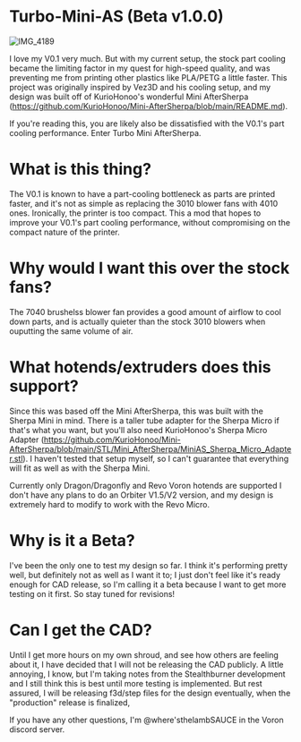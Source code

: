 # Turbo-Mini-AS (Beta v1.0.0)
![IMG_4189](https://user-images.githubusercontent.com/93737816/165895620-29b7efa9-3de0-40d0-9382-efdba18dc3aa.JPG)

  I love my V0.1 very much. But with my current setup, the stock part cooling became the limiting factor in my quest for high-speed quality, and was preventing me from printing other plastics like PLA/PETG a little faster. This project was originally inspired by Vez3D and his cooling setup, and my design was built off of KurioHonoo's wonderful Mini AfterSherpa (https://github.com/KurioHonoo/Mini-AfterSherpa/blob/main/README.md).

  If you're reading this, you are likely also be dissatisfied with the V0.1's part cooling performance. Enter Turbo Mini AfterSherpa.


# What is this thing?
  The V0.1 is known to have a part-cooling bottleneck as parts are printed faster, and it's not as simple as replacing the 3010 blower fans with 4010 ones. Ironically, the printer is too compact. This a mod that hopes to improve your V0.1's part cooling performance, without compromising on the compact nature of the printer.

# Why would I want this over the stock fans?
   The 7040 brushelss blower fan provides a good amount of airflow to cool down parts, and is actually quieter than the stock 3010 blowers when ouputting the same volume of air.

# What hotends/extruders does this support?
  Since this was based off the Mini AfterSherpa, this was built with the Sherpa Mini in mind. There is a taller tube adapter for the Sherpa Micro if that's what you want, but you'll also need KurioHonoo's Sherpa Micro Adapter (https://github.com/KurioHonoo/Mini-AfterSherpa/blob/main/STL/Mini_AfterSherpa/MiniAS_Sherpa_Micro_Adapter.stl). I haven't tested that setup myself, so I can't guarantee that everything will fit as well as with the Sherpa Mini. 
 
Currently only Dragon/Dragonfly and Revo Voron hotends are supported I don't have any plans to do an Orbiter V1.5/V2 version, and my design is extremely hard to modify to work with the Revo Micro.

# Why is it a Beta?
  I've been the only one to test my design so far. I think it's performing pretty well, but definitely not as well as I want it to; I just don't feel like it's ready enough for CAD release, so I'm calling it a beta because I want to get more testing on it first. So stay tuned for revisions!

# Can I get the CAD?
  Until I get more hours on my own shroud, and see how others are feeling about it, I have decided that I will not be releasing the CAD publicly. A little annoying, I know, but I'm taking notes from the Stealthburner development and I still think this is best until more testing is implemented. But rest assured, I will be releasing f3d/step files for the design eventually, when the "production" release is finalized,

  If you have any other questions, I'm @where'sthelambSAUCE in the Voron discord server.
